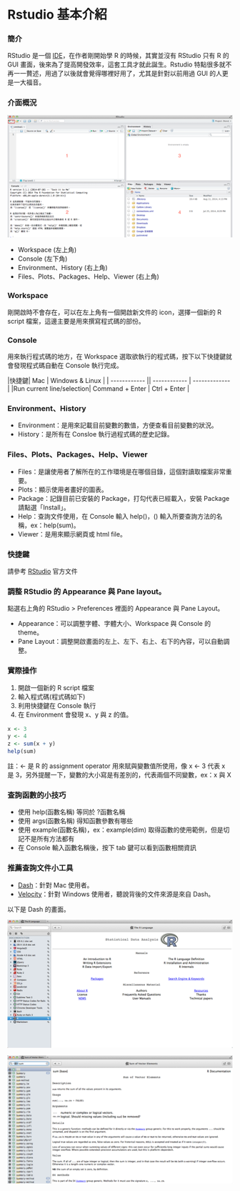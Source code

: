 # Rstudio 基本介紹

### 簡介
RStudio 是一個 [IDE](http://zh.wikipedia.org/wiki/集成开发环境)，在作者剛開始學 R 的時候，其實並沒有 RStudio 只有 R 的 GUI 畫面，後來為了提高開發效率，這套工具才就此誕生。Rstudio 特點很多就不再一一贅述，用過了以後就會覺得哪裡好用了，尤其是針對以前用過 GUI 的人更是一大福音。

### 介面概況

![RStudio](../image/environment_settings/download-9.png)

+ Workspace (左上角)
+ Console (左下角)
+ Environment、History (右上角)
+ Files、Plots、Packages、Help、Viewer (右上角)

### Workspace
剛開啟時不會存在，可以在左上角有一個開啟新文件的 icon，選擇一個新的 R script 檔案，這邊主要是用來撰寫程式碼的部份。

### Console
用來執行程式碼的地方，在 Workspace 選取欲執行的程式碼，按下以下快捷鍵就會發現程式碼自動在 Console 執行完成。

|快捷鍵| Mac | Windows & Linux |
| ------------ || ------------ | ------------- |
|Run current line/selection| Command + Enter | Ctrl + Enter  |

### Environment、History
+ Environment：是用來記載目前變數的數值，方便查看目前變數的狀況。
+ History：是所有在 Consloe 執行過程式碼的歷史記錄。

### Files、Plots、Packages、Help、Viewer
+ Files：是讓使用者了解所在的工作環境是在哪個目錄，這個對讀取檔案非常重要。
+ Plots：顯示使用者畫好的圖表。
+ Package：記錄目前已安裝的 Package，打勾代表已經載入，安裝 Package 請點選「Install」。
+ Help：查詢文件使用，在 Console 輸入 help()，() 輸入所要查詢方法的名稱，ex：help(sum)。
+ Viewer：是用來顯示網頁或 html file。

###  快捷鍵
請參考 [RStudio](https://support.rstudio.com/hc/en-us/articles/200711853-Keyboard-Shortcuts) 官方文件

### 調整 RStudio 的 Appearance 與 Pane layout。
點選右上角的 RStudio > Preferences 裡面的 Appearance 與 Pane Layout。
+ Appearance：可以調整字體、字體大小、Workspace 與 Console 的 theme。
+ Pane Layout：調整開啟畫面的左上、左下、右上、右下的內容，可以自動調整。

### 實際操作

1. 開啟一個新的 R script 檔案
2. 輸入程式碼(程式碼如下)
3. 利用快捷鍵在 Console 執行
4. 在 Environment 會發現 x、y 與 z 的值。

```r
x <- 3
y <- 4
z <- sum(x + y)
help(sum)
```

註：<- 是 R 的 assignment operator 用來賦與變數值所使用，像 x <- 3 代表 x 是 3，另外提醒一下，變數的大小寫是有差別的，代表兩個不同變數，ex：x 與 X

### 查詢函數的小技巧
+ 使用 help(函數名稱) 等同於 ?函數名稱
+ 使用 args(函數名稱) 得知函數參數有哪些
+ 使用 example(函數名稱)，ex：example(dim) 取得函數的使用範例，但是切記不是所有方法都有
+ 在 Console 輸入函數名稱後，按下 tab 鍵可以看到函數相關資訊

### 推薦查詢文件小工具

+ [Dash](http://kapeli.com/dash)：針對 Mac 使用者。
+ [Velocity](http://velocity.silverlakesoftware.com)：針對 Windows 使用者，聽說背後的文件來源是來自 Dash。

以下是 Dash 的畫面。

![Dash - Home](../image/environment_settings/dash-1.png)

![Dash - Search](../image/environment_settings/dash-2.png)
